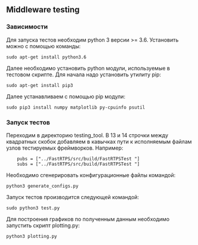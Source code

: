 ## Middleware testing

### Зависимости

Для запуска тестов необходим python 3 версии >= 3.6. Установить можно с помощью команды:

`sudo apt-get install python3.6`

Далее необходимо установить python модули, используемые в тестовом скрипте. Для начала надо установить утилиту pip:

`sudo apt-get install pip3`

Далее устанавливаем с помощью pip модули:

`sudo pip3 install numpy matplotlib py-cpuinfo psutil`

### Запуск тестов

Переходим в директорию testing_tool. В 13 и 14 строчки между квадратных скобок добавляем в кавычках пути к исполняемым файлам узлов тестируемых фреймворков. Например:
```
    pubs = ["../FastRTPS/src/build/FastRTPSTest "]
    subs = ["../FastRTPS/src/build/FastRTPSTest "]
```

Необходимо сгенерировать конфигурационные файлы командой:

`python3 generate_configs.py`

Запуск тестов производится следующей командой:

`sudo python3 test.py`

Для построения графиков по полученным данным необходимо запустить скрипт plotting.py:

`python3 plotting.py`

